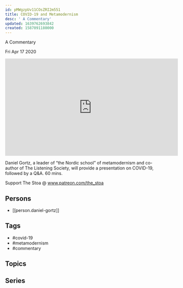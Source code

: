 ```yaml
---
id: pMWgzpUv11COsZRI2m551
title: COVID-19 and Metamodernism
desc: ' A Commentary'
updated: 1639762693842
created: 1587091180000
---
```



 A Commentary

Fri Apr 17 2020

<iframe width="560" height="315" src="https://www.youtube.com/embed/uMMKzfnyxyg" title="COVID-19 and Metamodernism: A Commentary w/ Daniel Gortz" frameborder="0" allow="accelerometer; autoplay; clipboard-write; encrypted-media; gyroscope; picture-in-picture" allowfullscreen ></iframe>

Daniel Gortz, a leader of “the Nordic school” of metamodernism and co-author of The Listening Society, will provide a presentation on COVID-19, followed by a Q&A. 60 mins.

Support The Stoa @ www.patreon.com/the_stoa

## Persons

- [[person.daniel-gortz]]

## Tags

- #covid-19
- #metamodernism
- #commentary

## Topics



## Series



